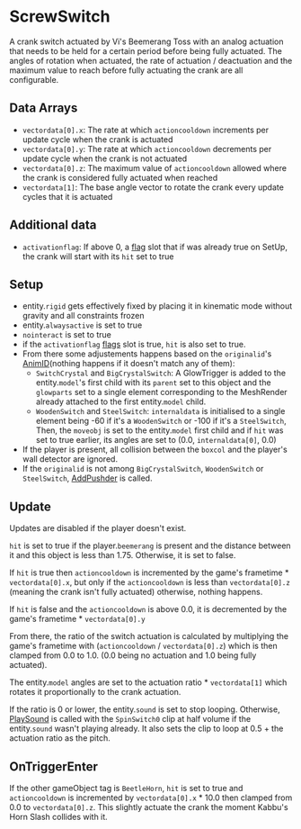 # ScrewSwitch
A crank switch actuated by Vi's Beemerang Toss with an analog actuation that needs to be held for a certain period before being fully actuated. The angles of rotation when actuated, the rate of actuation / deactuation and the maximum value to reach before fully actuating the crank are all configurable.

## Data Arrays
- `vectordata[0].x`: The rate at which `actioncooldown` increments per update cycle when the crank is actuated
- `vectordata[0].y`: The rate at which `actioncooldown` decrements per update cycle when the crank is not actuated
- `vectordata[0].z`: The maximum value of `actioncooldown` allowed where the crank is considered fully actuated when reached
- `vectordata[1]`: The base angle vector to rotate the crank every update cycles that it is actuated

## Additional data
- `activationflag`: If above 0, a [flag](../../../Flags%20arrays/flags.md) slot that if was already true on SetUp, the crank will start with its `hit` set to true

## Setup
- entity.`rigid` gets effectively fixed by placing it in kinematic mode without gravity and all constraints frozen 
- entity.`alwaysactive` is set to true
- `nointeract` is set to true
- if the `activationflag` [flags](../../../Flags%20arrays/flags.md) slot is true, `hit` is also set to true.
- From there some adjustements happens based on the `originalid`'s [AnimID](../../../Enums%20and%20IDs/AnimIDs.md)(nothing happens if it doesn't match any of them):
    - `SwitchCrystal` and `BigCrystalSwitch`: A GlowTrigger is added to the entity.`model`'s first child with its `parent` set to this object and the `glowparts` set to a single element corresponding to the MeshRender already attached to the first entity.`model` child.
    - `WoodenSwitch` and `SteelSwitch`: `internaldata` is initialised to a single element being -60 if it's a `WoodenSwitch` or -100 if it's a `SteelSwitch`, Then, the `moveobj` is set to the entity.`model` first child and if `hit` was set to true earlier, its angles are set to (0.0, `internaldata[0]`, 0.0)
- If the player is present, all collision between the `boxcol` and the player's wall detector are ignored.
- If the `originalid` is not among `BigCrystalSwitch`, `WoodenSwitch` or `SteelSwitch`, [AddPushder](../Notable%20methods/AddPusher.md) is called.

## Update
Updates are disabled if the player doesn't exist.

`hit` is set to true if the player.`beemerang` is present and the distance between it and this object is less than 1.75. Otherwise, it is set to false.

If `hit` is true then `actioncooldown` is incremented by the game's frametime * `vectordata[0].x`, but only if the `actioncooldown` is less than `vectordata[0].z` (meaning the crank isn't fully actuated) otherwise, nothing happens.

If `hit` is false and the `actioncooldown` is above 0.0, it is decremented by the game's frametime * `vectordata[0].y`

From there, the ratio of the switch actuation is calculated by multiplying the game's frametime with (`actioncooldown` / `vectordata[0].z`) which is then clamped from 0.0 to 1.0. (0.0 being no actuation and 1.0 being fully actuated).

The entity.`model` angles are set to the actuation ratio * `vectordata[1]` which rotates it proportionally to the crank actuation.

If the ratio is 0 or lower, the entity.`sound` is set to stop looping. Otherwise, [PlaySound](../../EntityControl/EntityControl%20Methods.md#PlaySound) is called with the `SpinSwitch0` clip at half volume if the entity.`sound` wasn't playing already. It also sets the clip to loop at 0.5 + the actuation ratio as the pitch.

## OnTriggerEnter
If the other gameObject tag is `BeetleHorn`, `hit` is set to true and `actioncooldown` is incremented by `vectordata[0].x` * 10.0 then clamped from 0.0 to `vectordata[0].z`. This slightly actuate the crank the moment Kabbu's Horn Slash collides with it.

